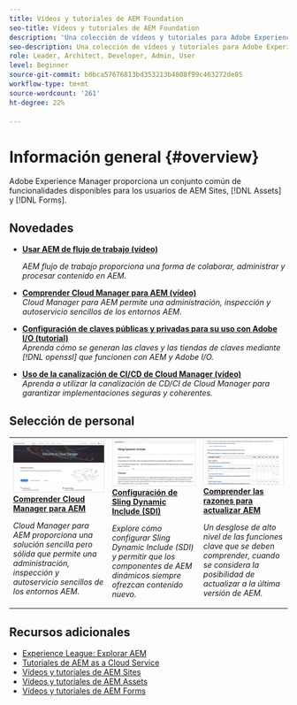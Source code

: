 ```yaml
---
title: Vídeos y tutoriales de AEM Foundation
seo-title: Vídeos y tutoriales de AEM Foundation
description: 'Una colección de vídeos y tutoriales para Adobe Experience Manager Foundation. '
seo-description: Una colección de vídeos y tutoriales para Adobe Experience Manager Foundation
role: Leader, Architect, Developer, Admin, User
level: Beginner
source-git-commit: b0bca57676813bd353213b4808f99c463272de85
workflow-type: tm+mt
source-wordcount: '261'
ht-degree: 22%

---
```



# Información general {#overview}

Adobe Experience Manager proporciona un conjunto común de funcionalidades disponibles para los usuarios de AEM Sites, [!DNL Assets] y [!DNL Forms].

## Novedades

* **[Usar AEM de flujo de trabajo (vídeo)](./workflow/use-workflow.md)**

   *AEM flujo de trabajo proporciona una forma de colaborar, administrar y procesar contenido en AEM.*

* **[Comprender Cloud Manager para AEM (vídeo)](./cloud-manager/understand-cloud-manager-for-aem.md)**\
   *Cloud Manager para AEM permite una administración, inspección y autoservicio sencillos de los entornos AEM.*

* **[Configuración de claves públicas y privadas para su uso con Adobe I/O (tutorial)](./authentication/set-up-public-private-keys-for-use-with-aem-and-adobe-io.md)**\
   *Aprenda cómo se generan las claves y las tiendas de claves mediante  [!DNL openssl] que funcionen con AEM y Adobe I/O.*

* **[Uso de la canalización de CI/CD de Cloud Manager (vídeo)](./cloud-manager/use-the-cicd-pipeline-in-cloud-manager-for-aem.md)**\
   *Aprenda a utilizar la canalización de CD/CI de Cloud Manager para garantizar implementaciones seguras y coherentes.*

## Selección de personal

<table>
<tr>
  <td>
    <a href="./cloud-manager/understand-cloud-manager-for-aem.md">
    <img alt="Comprender Cloud Manager para AEM" src="./cloud-manager/assets/understand-cloud-manager-for-aem/thumbnail.png" />
    </a>
    <div>
     <a href="./cloud-manager/understand-cloud-manager-for-aem.md">
    <strong>Comprender Cloud Manager para AEM</strong>
    </a>
    </div>
    <p>
    <em>Cloud Manager para AEM proporciona una solución sencilla pero sólida que permite una administración, inspección y autoservicio sencillos de los entornos AEM.</em>
    <p>
  </td>
   <td>
    <a href="./development/set-up-sling-dynamic-include.md">
    <img alt="Configuración de Sling Dynamic Include (SDI)" src="./development/assets/set-up-sling-dynamic-include/thumbnail.png" />
    </a>
     <div>
     <a href="./development/set-up-sling-dynamic-include.md">
    <strong>Configuración de Sling Dynamic Include (SDI)</strong>
    </a>
    </div>
    <p>
    <em>Explore cómo configurar Sling Dynamic Include (SDI) y permitir que los componentes de AEM dinámicos siempre ofrezcan contenido nuevo.</em>
    <p>
  </td>
  <td>
    <a href="./administration/understand-reasons-to-upgrade.md">
    <img alt="Explicación de las razones para actualizar AEM" src="./administration/assets/understand-reasons-to-upgrade/thumbnail.png" />
    </a>
    <div>
    <a href="./administration/understand-reasons-to-upgrade.md">
    <strong>Comprender las razones para actualizar AEM</strong>
    </a>
    </div>
    <p>
    <em>Un desglose de alto nivel de las funciones clave que se deben comprender, cuando se considera la posibilidad de actualizar a la última versión de AEM.</em>
    </p>
  </td>
</tr>
</table>

## Recursos adicionales

* [Experience League: Explorar AEM](https://experienceleague.adobe.com/#recommended/solutions/experience-manager)
* [Tutoriales de AEM as a Cloud Service](/help/cloud-service/overview.md)
* [Vídeos y tutoriales de AEM Sites](/help/sites/overview.md)
* [Vídeos y tutoriales de AEM Assets](/help/assets/overview.md)
* [Vídeos y tutoriales de AEM Forms](/help/forms/overview.md)
